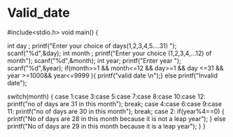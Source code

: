 # Valid_date
#include<stdio.h>
void main()
{

int day ;
printf("Enter your choice of days(1,2,3,4,5....31) ");
scanf("%d",&day);
int month ;
printf("Enter your choice (1,2,3,4,...12) of month");
scanf("%d",&month);
int year;
printf("Enter year ");
scanf("%d",&year);
if(month>=1 && month<=12 && day>=1 && day <=31 && year >=1000&& year<=9999  ){
printf("valid date \n");}
else
printf("Invalid  date");

switch(month)
{
case 1:case 3:case 5:case 7:case 8:case 10:case 12:
printf("no of days are 31 in this month");
break;
case 4:case 6:case 9:case 11:
printf("no of days are 30 in this month");
break;
case 2:
if(year%4==0)
{
printf("No of days are 28 in this month because it is not a leap year");
}
else
printf("No of days are 29 in this month because it is  a leap year");
}
}
